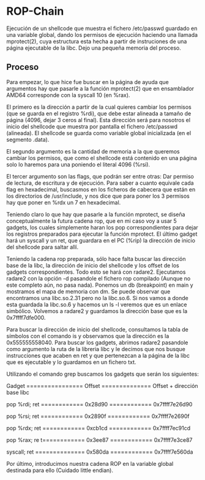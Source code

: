 # ROP-Chain

Ejecución de un shellcode que muestra el fichero /etc/passwd guardado en una variable global, dando los permisos de ejecución haciendo una llamada mprotect(2), cuya estructura esta hecha a partir de instruciones de una página ejecutable de la libc. Dejo una pequeña memoria del proceso. 

## Proceso

Para empezar, lo que hice fue buscar en la página de ayuda que argumentos hay que pasarle a la función mprotect(2) que en ensamblador AMD64 corresponde con la syscall 10 (en %rax). 

El primero es la dirección a partir de la cual quieres cambiar los permisos (que se guarda en el registro %rdi), que debe estar alineada a tamaño de página (4096, dejar 3 ceros al final). Esta dirección será para nosotros el inicio del shellcode que muestra por pantalla el fichero /etc/passwd (alineada). El shellcode se guarda como variable global inicializada (en el segmento .data).

El segundo argumento es la cantidad de memoria a la que queremos cambiar los permisos, que como el shellcode está contenido en una página solo lo haremos para una poniendo el literal 4096 (%rsi).

El tercer argumento son las flags, que podrán ser entre otras: Dar permiso de lectura, de escritura y de ejecución. Para saber a cuanto equivale cada flag en hexadecimal, buscasmos en los ficheros de cabecera que están en los directorios de /usr/include, y nos dice que para poner los 3 permisos hay que poner en %rdx un 7 en hexadecimal.

Teniendo claro lo que hay que pasarle a la función mprotect, se diseña conceptualmente la futura cadena rop, que en mi caso voy a usar 5 gadgets, los cuales simplemente haran los pop correspondientes para dejar los registros preparados para ejecutar la función mprotect.
El último gadget hará un syscall y un ret, que guardara en el PC (%rip) la dirección de inicio del shellcode para saltar allí.

Teniendo la cadena rop preparada, sólo hace falta buscar las dirección base de la libc, la dirección de inicio del shellcode y los offset de los gadgets correspondientes. Todo esto se hará con radare2. Ejecutamos radare2 con la opción -d pasandole el fichero rop compilado (Aunque no este completo aún, no pasa nada). Ponemos un db (breakpoint) en main y mostramos el mapa de memoria con dm. Se puede observar que encontramos una libc.so.2.31 pero no la libc.so.6. Si nos vamos a donde esta guardada la libc.so.6 y hacemos un ls -l veremos que es un enlace simbólico. Volvemos a radare2 y guardamos la dirección base que es la 0x7ffff7dfe000.

Para buscar la dirección de inicio del shellcode, consultamos la tabla de símbolos con el comando is y observamos que la dirección es la 0x555555558040. Para buscar los gadgets, abrimos radare2 pasandole como argumento la ruta de la libreria libc y le decimos que nos busque instrucciones que acaben en ret y que pertenezcan a la página de la libc que es ejecutable y lo guardamos en un fichero txt. 

Utilizando el comando grep buscamos los gadgets que serán los siguientes:

Gadget ================ Offset ============== Offset + dirección base libc

pop %rdi; ret ============ 0x28d90 ============ 0x7ffff7e26d90


pop %rsi; ret ============ 0x2890f ============ 0x7ffff7e2690f

pop %rdx; ret ============ 0xcb1cd ============ 0x7ffff7ec91cd

pop %rax; re t============ 0x3ee87 ============ 0x7ffff7e3ce87

syscall; ret ============== 0x580da ============ 0x7ffff7e560da




Por último, introducimos nuestra cadena ROP en la variable global destinada para ello (Cuidado little endian).

